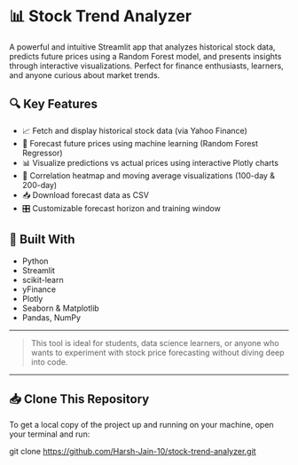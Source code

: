 # 📊 Stock Trend Analyzer

A powerful and intuitive Streamlit app that analyzes historical stock data, predicts future prices using a Random Forest model, and presents insights through interactive visualizations. Perfect for finance enthusiasts, learners, and anyone curious about market trends.

## 🔍 Key Features
- 📈 Fetch and display historical stock data (via Yahoo Finance)
- 🤖 Forecast future prices using machine learning (Random Forest Regressor)
- 📊 Visualize predictions vs actual prices using interactive Plotly charts
- 🧮 Correlation heatmap and moving average visualizations (100-day & 200-day)
- 📥 Download forecast data as CSV
- 🎛️ Customizable forecast horizon and training window

## 💼 Built With
- Python
- Streamlit
- scikit-learn
- yFinance
- Plotly
- Seaborn & Matplotlib
- Pandas, NumPy

---

> This tool is ideal for students, data science learners, or anyone who wants to experiment with stock price forecasting without diving deep into code.


---
## 📥 Clone This Repository

To get a local copy of the project up and running on your machine, open your terminal and run:

git clone https://github.com/Harsh-Jain-10/stock-trend-analyzer.git

